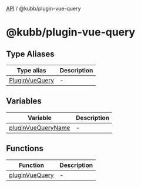 [API](../../packages.md) / @kubb/plugin-vue-query

# @kubb/plugin-vue-query

## Type Aliases

| Type alias | Description |
| ------ | ------ |
| [PluginVueQuery](type-aliases/PluginVueQuery.md) | - |

## Variables

| Variable | Description |
| ------ | ------ |
| [pluginVueQueryName](variables/pluginVueQueryName.md) | - |

## Functions

| Function | Description |
| ------ | ------ |
| [pluginVueQuery](functions/pluginVueQuery.md) | - |
